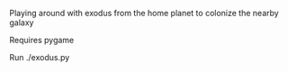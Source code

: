 Playing around with exodus from the home planet to colonize the nearby galaxy

Requires pygame

Run ./exodus.py
